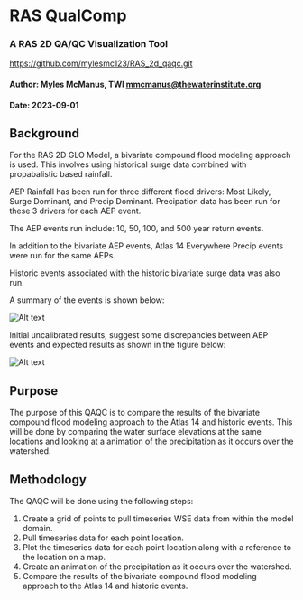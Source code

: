 
# RAS QualComp

### A RAS 2D QA/QC Visualization Tool

https://github.com/mylesmc123/RAS_2d_qaqc.git

#### Author: Myles McManus, TWI mmcmanus@thewaterinstitute.org
#### Date: 2023-09-01

## Background

For the RAS 2D GLO Model, a bivariate compound flood modeling approach is used. This involves using historical surge data combined with propabalistic based rainfall.

AEP Rainfall has been run for three different flood drivers: Most Likely, Surge Dominant, and Precip Dominant. Precipation data has been run for these 3 drivers for each AEP event.

The AEP events run include: 10, 50, 100, and 500 year return events.

In addition to the bivariate AEP events, Atlas 14 Everywhere Precip events were run for the same AEPs.

Historic events associated with the historic bivariate surge data was also run.

A summary of the events is shown below:

![Alt text](image.png)

Initial uncalibrated results, suggest some discrepancies between AEP events and expected results as shown in the figure below:

![Alt text](image-1.png)

## Purpose

The purpose of this QAQC is to compare the results of the bivariate compound flood modeling approach to the Atlas 14 and historic events. This will be done by comparing the water surface elevations at the same locations and looking at a animation of the precipitation as it occurs over the watershed.

## Methodology

The QAQC will be done using the following steps:

1. Create a grid of points to pull timeseries WSE data from within the model domain.
2. Pull timeseries data for each point location.
3. Plot the timeseries data for each point location along with a reference to the location on a map.
4. Create an animation of the precipitation as it occurs over the watershed.
5. Compare the results of the bivariate compound flood modeling approach to the Atlas 14 and historic events.